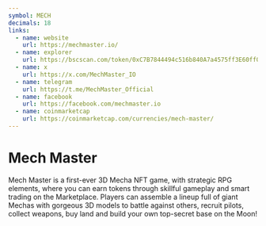 ```yaml
---
symbol: MECH
decimals: 18
links:
  - name: website
    url: https://mechmaster.io/
  - name: explorer
    url: https://bscscan.com/token/0xC7B7844494c516b840A7a4575ff3E60ff0f056a9
  - name: x
    url: https://x.com/MechMaster_IO
  - name: telegram
    url: https://t.me/MechMaster_Official
  - name: facebook
    url: https://facebook.com/mechmaster.io
  - name: coinmarketcap
    url: https://coinmarketcap.com/currencies/mech-master/
---
```


# Mech Master

Mech Master is a first-ever 3D Mecha NFT game, with strategic RPG elements, where you can earn tokens through skillful gameplay and smart trading on the Marketplace. Players can assemble a lineup full of giant Mechas with gorgeous 3D models to battle against others, recruit pilots, collect weapons, buy land and build your own top-secret base on the Moon!

